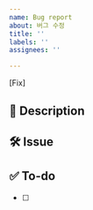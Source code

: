 ```yaml
---
name: Bug report
about: 버그 수정
title: ''
labels: ''
assignees: ''

---
```


[Fix]

## 🚀 Description


## 🛠 Issue


## ✅ To-do
- [ ]
